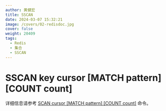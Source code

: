 ```yaml
---
author: 黄健宏
title: SSCAN
date: 2024-03-07 15:32:21
image: /covers/02-redisdoc.jpg
cover: false
weight: 20409
tags:
  - Redis
  - 集合
  - SSCAN
---
```


# SSCAN key cursor [MATCH pattern] [COUNT count]

详细信息请参考 [SCAN cursor [MATCH pattern] [COUNT count]](../../02-redisdoc/09-database/10-scan/) 命令。